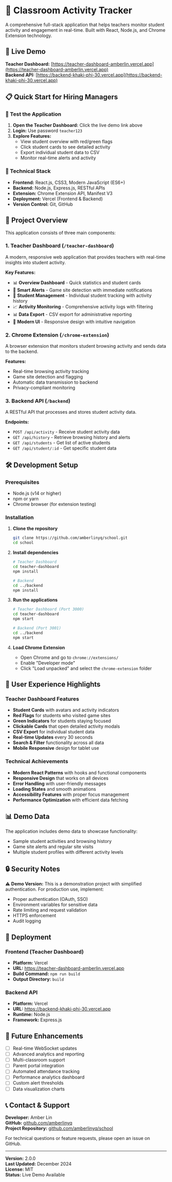# 🏫 Classroom Activity Tracker

A comprehensive full-stack application that helps teachers monitor student activity and engagement in real-time. Built with React, Node.js, and Chrome Extension technology.

## 🚀 Live Demo

**Teacher Dashboard:** [https://teacher-dashboard-amberlin.vercel.app](https://teacher-dashboard-amberlin.vercel.app)  
**Backend API:** [https://backend-khaki-phi-30.vercel.app](https://backend-khaki-phi-30.vercel.app)

## 📋 Quick Start for Hiring Managers

### 🎯 Test the Application

1. **Open the Teacher Dashboard:** Click the live demo link above
2. **Login:** Use password `teacher123`
3. **Explore Features:**
   - View student overview with red/green flags
   - Click student cards to see detailed activity
   - Export individual student data to CSV
   - Monitor real-time alerts and activity

### 🔧 Technical Stack

- **Frontend:** React.js, CSS3, Modern JavaScript (ES6+)
- **Backend:** Node.js, Express.js, RESTful APIs
- **Extension:** Chrome Extension API, Manifest V3
- **Deployment:** Vercel (Frontend & Backend)
- **Version Control:** Git, GitHub

## 🎯 Project Overview

This application consists of three main components:

### 1. **Teacher Dashboard** (`/teacher-dashboard`)
A modern, responsive web application that provides teachers with real-time insights into student activity.

**Key Features:**
- 📊 **Overview Dashboard** - Quick statistics and student cards
- 🚨 **Smart Alerts** - Game site detection with immediate notifications
- 👥 **Student Management** - Individual student tracking with activity history
- 📈 **Activity Monitoring** - Comprehensive activity logs with filtering
- 📊 **Data Export** - CSV export for administrative reporting
- 🎨 **Modern UI** - Responsive design with intuitive navigation

### 2. **Chrome Extension** (`/chrome-extension`)
A browser extension that monitors student browsing activity and sends data to the backend.

**Features:**
- Real-time browsing activity tracking
- Game site detection and flagging
- Automatic data transmission to backend
- Privacy-compliant monitoring

### 3. **Backend API** (`/backend`)
A RESTful API that processes and stores student activity data.

**Endpoints:**
- `POST /api/activity` - Receive student activity data
- `GET /api/history` - Retrieve browsing history and alerts
- `GET /api/students` - Get list of active students
- `GET /api/student/:id` - Get specific student data

## 🛠️ Development Setup

### Prerequisites
- Node.js (v14 or higher)
- npm or yarn
- Chrome browser (for extension testing)

### Installation

1. **Clone the repository**
   ```bash
   git clone https://github.com/amberlinyq/school.git
   cd school
   ```

2. **Install dependencies**
   ```bash
   # Teacher Dashboard
   cd teacher-dashboard
   npm install
   
   # Backend
   cd ../backend
   npm install
   ```

3. **Run the applications**
   ```bash
   # Teacher Dashboard (Port 3000)
   cd teacher-dashboard
   npm start
   
   # Backend (Port 3001)
   cd ../backend
   npm start
   ```

4. **Load Chrome Extension**
   - Open Chrome and go to `chrome://extensions/`
   - Enable "Developer mode"
   - Click "Load unpacked" and select the `chrome-extension` folder

## 🎨 User Experience Highlights

### Teacher Dashboard Features
- **Student Cards** with avatars and activity indicators
- **Red Flags** for students who visited game sites
- **Green Indicators** for students staying focused
- **Clickable Cards** that open detailed activity modals
- **CSV Export** for individual student data
- **Real-time Updates** every 30 seconds
- **Search & Filter** functionality across all data
- **Mobile Responsive** design for tablet use

### Technical Achievements
- **Modern React Patterns** with hooks and functional components
- **Responsive Design** that works on all devices
- **Error Handling** with user-friendly messages
- **Loading States** and smooth animations
- **Accessibility Features** with proper focus management
- **Performance Optimization** with efficient data fetching

## 📊 Demo Data

The application includes demo data to showcase functionality:
- Sample student activities and browsing history
- Game site alerts and regular site visits
- Multiple student profiles with different activity levels

## 🔒 Security Notes

⚠️ **Demo Version:** This is a demonstration project with simplified authentication. For production use, implement:
- Proper authentication (OAuth, SSO)
- Environment variables for sensitive data
- Rate limiting and request validation
- HTTPS enforcement
- Audit logging

## 🚀 Deployment

### Frontend (Teacher Dashboard)
- **Platform:** Vercel
- **URL:** https://teacher-dashboard-amberlin.vercel.app
- **Build Command:** `npm run build`
- **Output Directory:** `build`

### Backend API
- **Platform:** Vercel
- **URL:** https://backend-khaki-phi-30.vercel.app
- **Runtime:** Node.js
- **Framework:** Express.js

## 🎯 Future Enhancements

- [ ] Real-time WebSocket updates
- [ ] Advanced analytics and reporting
- [ ] Multi-classroom support
- [ ] Parent portal integration
- [ ] Automated attendance tracking
- [ ] Performance analytics dashboard
- [ ] Custom alert thresholds
- [ ] Data visualization charts

## 📞 Contact & Support

**Developer:** Amber Lin  
**GitHub:** [github.com/amberlinyq](https://github.com/amberlinyq)  
**Project Repository:** [github.com/amberlinyq/school](https://github.com/amberlinyq/school)

For technical questions or feature requests, please open an issue on GitHub.

---

**Version:** 2.0.0  
**Last Updated:** December 2024  
**License:** MIT  
**Status:** Live Demo Available 